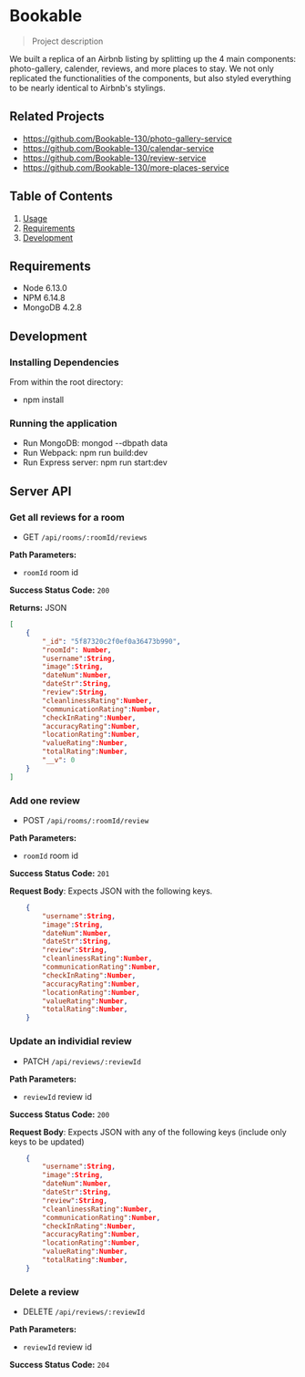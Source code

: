 # Bookable

> Project description

We built a replica of an Airbnb listing by splitting up the 4 main components: photo-gallery, calender, reviews, and more places to stay. We not only replicated the functionalities of the components, but also styled everything to be nearly identical to Airbnb's stylings.

## Related Projects

- https://github.com/Bookable-130/photo-gallery-service
- https://github.com/Bookable-130/calendar-service
- https://github.com/Bookable-130/review-service
- https://github.com/Bookable-130/more-places-service

## Table of Contents

1. [Usage](#Usage)
1. [Requirements](#requirements)
1. [Development](#development)

## Requirements

- Node 6.13.0
- NPM 6.14.8
- MongoDB 4.2.8

## Development

### Installing Dependencies

From within the root directory:

- npm install

### Running the application

- Run MongoDB: mongod --dbpath data
- Run Webpack: npm run build:dev
- Run Express server: npm run start:dev

## Server API

### Get all reviews for a room
  * GET `/api/rooms/:roomId/reviews`

**Path Parameters:**
  * `roomId` room id

**Success Status Code:** `200`

**Returns:** JSON

```json
[
    {
        "_id": "5f87320c2f0ef0a36473b990",
        "roomId": Number,
        "username":String,
        "image":String,
        "dateNum":Number,
        "dateStr":String,
        "review":String,
        "cleanlinessRating":Number,
        "communicationRating":Number,
        "checkInRating":Number,
        "accuracyRating":Number,
        "locationRating":Number,
        "valueRating":Number,
        "totalRating":Number,
        "__v": 0
    }
]
```

### Add one review
  * POST `/api/rooms/:roomId/review`

**Path Parameters:**
  * `roomId` room id

**Success Status Code:** `201`

**Request Body**: Expects JSON with the following keys.

```json
    {
        "username":String,
        "image":String,
        "dateNum":Number,
        "dateStr":String,
        "review":String,
        "cleanlinessRating":Number,
        "communicationRating":Number,
        "checkInRating":Number,
        "accuracyRating":Number,
        "locationRating":Number,
        "valueRating":Number,
        "totalRating":Number,
    }
```
### Update an individial review
  * PATCH `/api/reviews/:reviewId`

**Path Parameters:**
  * `reviewId` review id

**Success Status Code:** `200`

**Request Body**: Expects JSON with any of the following keys (include only keys to be updated)

```json
    {
        "username":String,
        "image":String,
        "dateNum":Number,
        "dateStr":String,
        "review":String,
        "cleanlinessRating":Number,
        "communicationRating":Number,
        "checkInRating":Number,
        "accuracyRating":Number,
        "locationRating":Number,
        "valueRating":Number,
        "totalRating":Number,
    }
```

### Delete a review
  * DELETE `/api/reviews/:reviewId`

**Path Parameters:**
  * `reviewId` review id

**Success Status Code:** `204`
